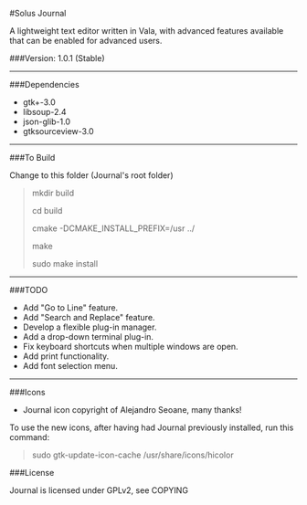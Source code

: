 #Solus Journal

A lightweight text editor written in Vala, with advanced features available that can be enabled for advanced users.

###Version: 1.0.1 (Stable)
____
###Dependencies

* gtk+-3.0
* libsoup-2.4
* json-glib-1.0
* gtksourceview-3.0

____
###To Build

Change to this folder (Journal's root folder)
   
>mkdir build
> 
>cd build
>
>cmake -DCMAKE_INSTALL_PREFIX=/usr ../
>
>make
>
>sudo make install

____
###TODO
 * Add "Go to Line" feature.
 * Add "Search and Replace" feature.
 * Develop a flexible plug-in manager.
 * Add a drop-down terminal plug-in.
 * Fix keyboard shortcuts when multiple windows are open.
 * Add print functionality.
 * Add font selection menu.

____
###Icons

* Journal icon copyright of Alejandro Seoane, many thanks!

To use the new icons, after having had Journal previously installed, run this command:
>sudo gtk-update-icon-cache /usr/share/icons/hicolor

###License

Journal is licensed under GPLv2, see COPYING
